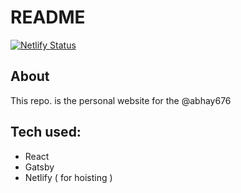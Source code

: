 # README
[![Netlify Status](https://api.netlify.com/api/v1/badges/4b909643-e5a1-4c8c-9d1f-db6b2a2249bf/deploy-status)](https://app.netlify.com/sites/condescending-mayer-de6aef/deploys)

## About

This repo. is the personal website for the @abhay676

## Tech used:

- React
- Gatsby
- Netlify ( for hoisting )